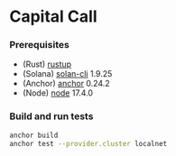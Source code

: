 # Capital Call

### Prerequisites

- (Rust) [rustup](https://www.rust-lang.org/tools/install)
- (Solana) [solan-cli](https://docs.solana.com/cli/install-solana-cli-tools) 1.9.25
- (Anchor) [anchor](https://book.anchor-lang.com/chapter_2/installation.html) 0.24.2
- (Node) [node](https://github.com/nvm-sh/nvm) 17.4.0

### Build and run tests

```bash
anchor build
anchor test --provider.cluster localnet
```